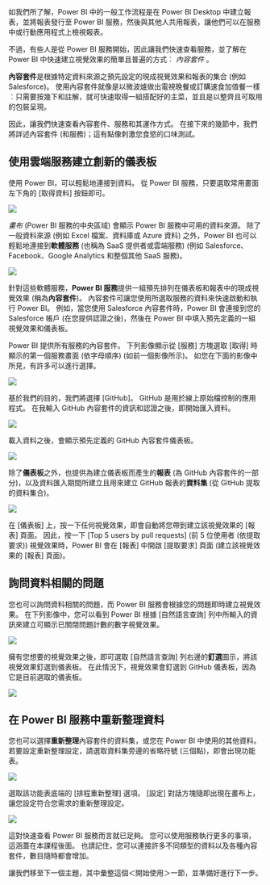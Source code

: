 如我們所了解，Power BI 中的一般工作流程是在 Power BI Desktop 中建立報表，並將報表發行至 Power BI 服務，然後與其他人共用報表，讓他們可以在服務中或行動應用程式上檢視報表。

不過，有些人是從 Power BI 服務開始，因此讓我們快速查看服務，並了解在 Power BI 中快速建立視覺效果的簡單且普遍的方式︰ *內容套件* 。

**內容套件**是根據特定資料來源之預先設定的現成視覺效果和報表的集合 (例如 Salesforce)。 使用內容套件就像是以微波爐做出電視晚餐或訂購速食加值餐一樣︰只需要按幾下和註解，就可快速取得一組搭配好的主菜，並且是以整齊且可取用的包裝呈現。

因此，讓我們快速查看內容套件、服務和其運作方式。 在接下來的幾節中，我們將詳述內容套件 (和服務)；這有點像刺激您食慾的口味測試。

## <a name="create-out-of-the-box-dashboards-with-cloud-services"></a>使用雲端服務建立創新的儀表板
使用 Power BI，可以輕鬆地連接到資料。 從 Power BI 服務，只要選取常用畫面左下角的 [取得資料] 按鈕即可。

![](media/0-3-dashboards-cloud-services/c0a3_1.png)

*畫布* (Power BI 服務的中央區域) 會顯示 Power BI 服務中可用的資料來源。 除了一般資料來源 (例如 Excel 檔案、資料庫或 Azure 資料) 之外，Power BI 也可以輕鬆地連接到**軟體服務** (也稱為 SaaS 提供者或雲端服務) (例如 Salesforce、Facebook、Google Analytics 和整個其他 SaaS 服務)。

![](media/0-3-dashboards-cloud-services/c0a3_2.png)

針對這些軟體服務，**Power BI 服務**提供一組預先排列在儀表板和報表中的現成視覺效果 (稱為**內容套件**)。 內容套件可讓您使用所選取服務的資料來快速啟動和執行 Power BI。 例如，當您使用 Salesforce 內容套件時，Power BI 會連接到您的 Salesforce 帳戶 (在您提供認證之後)，然後在 Power BI 中填入預先定義的一組視覺效果和儀表板。

Power BI 提供所有服務的內容套件。 下列影像顯示從 [服務] 方塊選取 [取得] 時顯示的第一個服務畫面 (依字母順序) (如前一個影像所示)。 如您在下面的影像中所見，有許多可以進行選擇。

![](media/0-3-dashboards-cloud-services/c0a3_3.png)

基於我們的目的，我們將選擇 [GitHub]。 GitHub 是用於線上原始檔控制的應用程式。 在我輸入 GitHub 內容套件的資訊和認證之後，即開始匯入資料。

![](media/0-3-dashboards-cloud-services/c0a3_4.png)

載入資料之後，會顯示預先定義的 GitHub 內容套件儀表板。

![](media/0-3-dashboards-cloud-services/c0a3_5.png)

除了**儀表板**之外，也提供為建立儀表板而產生的**報表** (為 GitHub 內容套件的一部分)，以及資料匯入期間所建立且用來建立 GitHub 報表的**資料集** (從 GitHub 提取的資料集合)。

![](media/0-3-dashboards-cloud-services/c0a3_6.png)

在 [儀表板] 上，按一下任何視覺效果，即會自動將您帶到建立該視覺效果的 [報表] 頁面。 因此，按一下 \[Top 5 users by pull requests] \(前 5 位使用者 (依提取要求)) 視覺效果時，Power BI 會在 [報表] 中開啟 \[提取要求] 頁面 \(建立該視覺效果的 [報表] 頁面)。

## <a name="asking-questions-of-your-data"></a>詢問資料相關的問題
您也可以詢問資料相關的問題，而 Power BI 服務會根據您的問題即時建立視覺效果。 在下列影像中，您可以看到 Power BI 根據 [自然語言查詢] 列中所輸入的資訊來建立可顯示已關閉問題計數的數字視覺效果。

![](media/0-3-dashboards-cloud-services/c0a3_7.png)

擁有您想要的視覺效果之後，即可選取 [自然語言查詢] 列右邊的**釘選**圖示，將該視覺效果釘選到儀表板。 在此情況下，視覺效果會釘選到 GitHub 儀表板，因為它是目前選取的儀表板。

![](media/0-3-dashboards-cloud-services/c0a3_8.png)

## <a name="refreshing-data-in-the-power-bi-service"></a>在 Power BI 服務中重新整理資料
您也可以選擇**重新整理**內容套件的資料集，或您在 Power BI 中使用的其他資料。 若要設定重新整理設定，請選取資料集旁邊的省略符號 (三個點)，即會出現功能表。

![](media/0-3-dashboards-cloud-services/c0a3_9.png)

選取該功能表底端的 [排程重新整理] 選項。 [設定] 對話方塊隨即出現在畫布上，讓您設定符合您需求的重新整理設定。

![](media/0-3-dashboards-cloud-services/c0a3_10.png)

這對快速查看 Power BI 服務而言就已足夠。 您可以使用服務執行更多的事項，這涵蓋在本課程後面。 也請記住，您可以連接許多不同類型的資料以及各種內容套件，數目隨時都會增加。

讓我們移至下一個主題，其中彙整這個＜開始使用＞一節，並準備好進行下一步。


